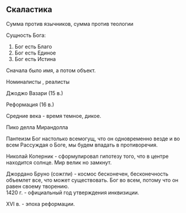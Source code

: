 ## Скаластика

Сумма против язычников, сумма против теологии

Сущность Бога:
1. Бог есть Благо 
2. Бог есть Единое
3. Бог есть Истина

Сначала было имя, а потом объект.

Номиналисты , реалисты

Джоджо Вазари (15 в.) 

Реформация (16 в.)

Средние века - время темное, дикое. 

Пико делла Мирандолла

Пантеизм
Бог настолько всемогущ, что он одновременно везде и во всем
Рассуждая о Боге, мы будем впадать в противоречия.

Николай Коперник - сформулировал гипотезу того, что в центре находится солнце. Мир велик но замкнут. 

Джордано Бруно (сожгли) - космос бесконечен, бесконечность объемлет все, что может существовать. Бог во всем, потому что он равен своему творению.  
1420 г. - официальный год утверждения инквизиции. 

XVI в. - эпоха реформации. 


